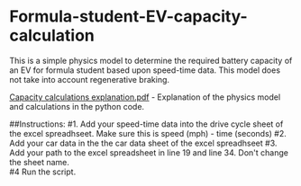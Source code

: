 # Formula-student-EV-capacity-calculation
This is a simple physics model to determine the required battery capacity of an EV for formula student based upon speed-time data. This model does not take into account regenerative braking. 

[Capacity calculations explanation.pdf](https://github.com/chris-cooper3/Formula-student-EV-capacity-calculation/files/7171135/Capacity.calculations.explanation.pdf) - Explanation of the physics model and calculations in the python code.

##Instructions:
#1. Add your speed-time data into the drive cycle sheet of the excel spreadhseet. Make sure this is speed (mph) - time (seconds)
#2. Add your car data in the the car data sheet of the excel spreadhseet
#3. Add your path to the excel spreadsheet in line 19 and line 34. Don't change the sheet name.  
#4  Run the script.



